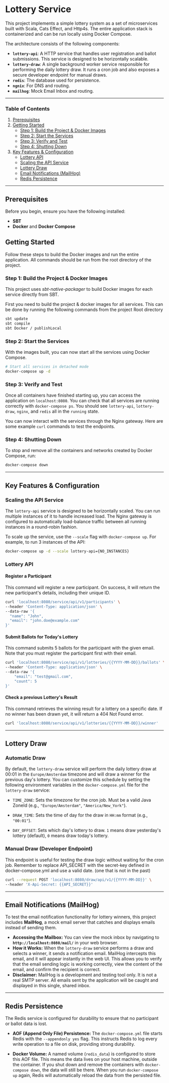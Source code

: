 # Lottery Service

This project implements a simple lottery system as a set of microservices built with Scala, Cats Effect, and Http4s. The entire application stack is containerized and can be run locally using Docker Compose.

The architecture consists of the following components:

* **`lottery-api`**: A HTTP service that handles user registration and ballot submissions. This service is designed to be horizontally scalable.
* **`lottery-draw`**: A single background worker service responsible for performing the daily lottery draw. It runs a cron job and also exposes a secure developer endpoint for manual draws.
* **`redis`**: The database used for persistence.
* **`ngnix`**: For DNS and routing.
* **`mailhog`**: Mock Email Inbox and routing.

***

### **Table of Contents**

1. [Prerequisites](#prerequisites)
2. [Getting Started](#getting-started)
    * [Step 1: Build the Project & Docker Images](#step-1-build-the-project--docker-images)
    * [Step 2: Start the Services](#step-2-start-the-services)
    * [Step 3: Verify and Test](#step-3-verify-and-test)
    * [Step 4: Shutting Down](#step-4-shutting-down)
3. [Key Features & Configuration](#key-features--configuration)
    * [Lottery API](#lottery-api)
    * [Scaling the API Service](#scaling-the-api-service)
    * [Lottery Draw](#lottery-draw)
    * [Email Notifications (MailHog)](#email-notifications-mailhog)
    * [Redis Persistence](#redis-persistence)

***

## Prerequisites

Before you begin, ensure you have the following installed:

* **SBT**
* **Docker** and **Docker Compose**

## Getting Started

Follow these steps to build the Docker images and run the entire application. All commands should be run from the root directory of the project.

### Step 1: Build the Project & Docker Images

This project uses *sbt-native-packager* to build Docker images for each service directly from SBT. 

First you need to build the project & docker images for all services. 
This can be done by running the following commands from the project Root directory

```bash
sbt update
sbt compile
sbt Docker / publishLocal
```

### Step 2: Start the Services

With the images built, you can now start all the services using Docker Compose.

```bash
# Start all services in detached mode
docker-compose up -d
```

### Step 3: Verify and Test

Once all containers have finished starting up, you can access the application on `localhost:8080`. You can check that all services are running correctly with `docker-compose ps`. You should see `lottery-api`, `lottery-draw`, `nginx`, and `redis` all in the `running` state.

You can now interact with the services through the Nginx gateway. Here are some example `curl` commands to test the endpoints.

### Step 4: Shutting Down

To stop and remove all the containers and networks created by Docker Compose, run:
```bash
docker-compose down
```

***

## Key Features & Configuration

### Scaling the API Service

The `lottery-api` service is designed to be horizontally scaled. You can run multiple instances of it to handle increased load. The Nginx gateway is configured to automatically load-balance traffic between all running instances in a round-robin fashion.

To scale up the service, use the `--scale` flag with `docker-compose up`. For example, to run 3 instances of the API:

```bash
docker-compose up -d --scale lottery-api={NO_INSTANCES}
```

### Lottery API
#### **Register a Participant**

  This command will register a new participant. On success, it will return the new participant's details, including their unique ID.

  ```bash
curl 'localhost:8080/service/api/v1/participants' \
--header 'Content-Type: application/json' \
--data-raw '{
    "name": "John",
    "email": "john.doe@example.com"
}'
```
  
#### **Submit Ballots for Today's Lottery**

This command submits 5 ballots for the participant with the given email. Note that you must register the participant first with their email.

```bash
curl 'localhost:8080/service/api/v1/lotteries/{{YYYY-MM-DD}}/ballots' \
--header 'Content-Type: application/json' \
--data-raw '{
    "email": "test@gmail.com",
    "count": 5
}'
```

#### **Check a previous Lottery's Result**

This command retrieves the winning result for a lottery on a specific date. If no winner has been drawn yet, it will return a 404 Not Found error.

```bash
curl 'localhost:8080/service/api/v1/lotteries/{{YYYY-MM-DD}}/winner'
```

***

## Lottery Draw
### **Automatic Draw**

By default, the `lottery-draw` service will perform the daily lottery draw at 00:01 in the `Europe/Amsterdam` timezone and will draw a winner for the previous day's lottery.
You can customize this schedule by setting the following environment variables in the `docker-compose.yml` file for the `lottery-draw` service:

* `TIME_ZONE`: Sets the timezone for the cron job. Must be a valid Java ZoneId (e.g., `"Europe/Amsterdam"`, `"America/New_York"`).

* `DRAW_TIME`: Sets the time of day for the draw in `HH:mm` format (e.g., `"00:01"`).

* `DAY_OFFSET`: Sets which day's lottery to draw. `1` means draw yesterday's lottery (default), `0` means draw today's lottery.

### **Manual Draw (Developer Endpoint)**

This endpoint is useful for testing the draw logic without waiting for the cron job. Remember to replace API_SECRET with the secret-key defined in docker-compose.yml and use a valid date. (one that is not in the past)

```bash
curl --request POST 'localhost:8080/draw/api/v1/{{YYYY-MM-DD}}' \
--header 'X-Api-Secret: {{API_SECRET}}'
```

***

## Email Notifications (MailHog)

To test the email notification functionality for lottery winners, this project includes **MailHog**, a mock email server that catches and displays emails instead of sending them.

* **Accessing the Mailbox:** You can view the mock inbox by navigating to **`http://localhost:8080/mail/`** in your web browser.
* **How it Works:** When the `lottery-draw` service performs a draw and selects a winner, it sends a notification email. MailHog intercepts this email, and it will appear instantly in the web UI. This allows you to verify that the email sending logic is working correctly, view the content of the email, and confirm the recipient is correct.
* **Disclaimer:** MailHog is a development and testing tool only. It is not a real SMTP server. All emails sent by the application will be caught and displayed in this single, shared inbox.

***

## Redis Persistence

The Redis service is configured for durability to ensure that no participant or ballot data is lost.

* **AOF (Append Only File) Persistence:** The `docker-compose.yml` file starts Redis with the `--appendonly yes` flag. This instructs Redis to log every write operation to a file on disk, providing strong durability.

* **Docker Volume:** A named volume (`redis_data`) is configured to store this AOF file. This means the data lives on your host machine, outside the container. If you shut down and remove the containers with `docker-compose down`, the data will still be there. When you run `docker-compose up` again, Redis will automatically reload the data from the persisted file.